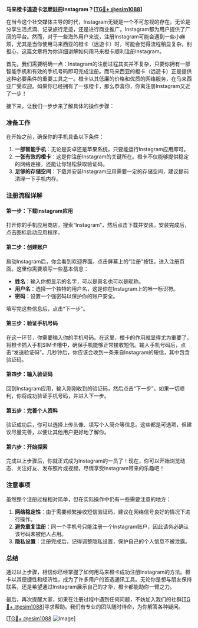 **马来橙卡遠遊卡怎麽註冊Instagram？[[TG💪+ @esim1088](https://t.me/s/esim1088)]**

在当今这个社交媒体主导的时代，Instagram无疑是一个不可忽视的存在。无论是分享生活点滴、记录旅行足迹，还是进行商业推广，Instagram都为用户提供了广阔的平台。然而，对于一些海外用户来说，注册Instagram可能会遇到一些小麻烦，尤其是当你使用马来西亚的橙卡（远遊卡）时，可能会觉得流程稍显复杂。别担心，这篇文章将为你详细讲解如何用马来橙卡顺利注册Instagram。

首先，我们需要明确一点：Instagram的注册过程其实并不复杂，只要你拥有一部智能手机和有效的手机号码即可完成注册。而马来西亚的橙卡（远遊卡）正是提供这种必要条件的重要工具之一。橙卡以其低廉的价格和优质的网络服务，在马来西亚广受欢迎。如果你已经拥有了一张橙卡，那么恭喜你，你离注册Instagram又近了一步！

接下来，让我们一步步来了解具体的操作步骤：

### 准备工作

在开始之前，确保你的手机具备以下条件：
1. **一部智能手机**：无论是安卓还是苹果系统，只要能运行Instagram应用即可。
2. **一张有效的橙卡**：这是你注册Instagram的关键所在。橙卡不仅能够提供稳定的网络连接，还能让你轻松获取验证码。
3. **足够的存储空间**：下载并安装Instagram应用需要一定的存储空间，建议提前清理一下手机内存。

### 注册流程详解

#### 第一步：下载Instagram应用

打开你的手机应用商店，搜索“Instagram”，然后点击下载并安装。安装完成后，点击图标启动应用程序。

#### 第二步：创建账户

启动Instagram后，你会看到欢迎界面。点击屏幕上的“注册”按钮，进入注册页面。这里你需要填写一些基本信息：

- **姓名**：输入你想显示的名字，可以是真名也可以是昵称。
- **用户名**：选择一个独特的用户名，这是你在Instagram上的唯一标识符。
- **密码**：设置一个强密码以保护你的账户安全。

填写完这些信息后，点击“下一步”。

#### 第三步：验证手机号码

在这一环节，你需要输入你的手机号码。在这里，橙卡的作用就显得尤为重要了。将橙卡插入手机SIM卡槽中，确保手机能够正常接收短信。输入手机号码后，点击“发送验证码”。几秒钟后，你应该会收到一条来自Instagram的短信，其中包含验证码。

#### 第四步：输入验证码

回到Instagram应用，输入刚刚收到的验证码，然后点击“下一步”。如果一切顺利，你将成功验证手机号码，并进入下一步。

#### 第五步：完善个人资料

验证成功后，你可以选择上传头像、填写个人简介等信息。这些都是可选项，但建议尽量完善，以便让其他用户更好地了解你。

#### 第六步：开始探索

完成以上步骤后，你就正式成为Instagram的一员了！现在，你可以开始浏览动态、关注好友、发布照片或视频，尽情享受Instagram带来的乐趣吧！

### 注意事项

虽然整个注册过程相对简单，但在实际操作中仍有一些需要注意的地方：

1. **网络稳定性**：由于需要频繁接收短信验证码，建议在网络信号良好的情况下进行操作。
2. **避免重复注册**：同一个手机号只能注册一个Instagram账户，因此请务必确认该号码未被他人占用。
3. **隐私设置**：注册完成后，记得调整隐私设置，保护自己的个人信息不被泄露。

### 总结

通过以上步骤，相信你已经掌握了如何用马来橙卡成功注册Instagram的方法。橙卡以其便捷性和经济性，成为了许多用户的首选通讯工具。无论你是想与朋友保持联系，还是希望通过Instagram展示自己的才华，橙卡都能助你一臂之力。

最后，再次提醒大家，如果在注册过程中遇到任何问题，不妨加入我们的社群[[TG💪+ @esim1088](https://t.me/s/esim1088)]寻求帮助。我们有专业的团队随时待命，为你解答各种疑问。

[[TG💪+ @esim1088](https://t.me/s/esim1088) ![Image](https://i.postimg.cc/4NQfJmqS/Snipaste-2025-05-13-00-14-12.png)]